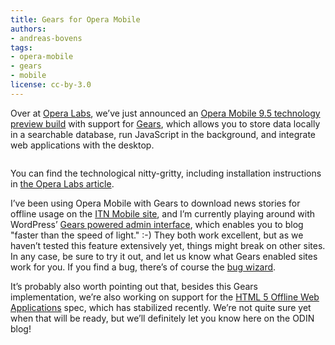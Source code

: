 ```yaml
---
title: Gears for Opera Mobile
authors:
- andreas-bovens
tags:
- opera-mobile
- gears
- mobile
license: cc-by-3.0
---
```


Over at [Opera Labs](http://labs.opera.com/news/2009/02/20/), we’ve just announced an [Opera Mobile 9.5 technology preview build](https://www.opera.com/mobile/download/) with support for [Gears](http://gears.google.com/), which allows you to store data locally in a searchable database, run JavaScript in the background, and integrate web applications with the desktop.

<figure block="figure">
	<img elem="media" src="{{ page.id }}/logo_153x43.gif" alt="">
</figure>

You can find the technological nitty-gritty, including installation instructions in [the Opera Labs article](http://labs.opera.com/news/2009/02/20/).

I’ve been using Opera Mobile with Gears to download news stories for offline usage on the [ITN Mobile site](http://m.itn.co.uk/), and I’m currently playing around with WordPress’ [Gears powered admin interface](http://en.blog.wordpress.com/2008/07/02/gears/), which enables you to blog "faster than the speed of light." :-) They both work excellent, but as we haven’t tested this feature extensively yet, things might break on other sites. In any case, be sure to try it out, and let us know what Gears enabled sites work for you. If you find a bug, there’s of course the [bug wizard](https://bugs.opera.com/wizard/).

It’s probably also worth pointing out that, besides this Gears implementation, we’re also working on support for the [HTML 5 Offline Web Applications](http://dev.w3.org/html5/spec/Overview.html#offline) spec, which has stabilized recently. We’re not quite sure yet when that will be ready, but we’ll definitely let you know here on the ODIN blog!
